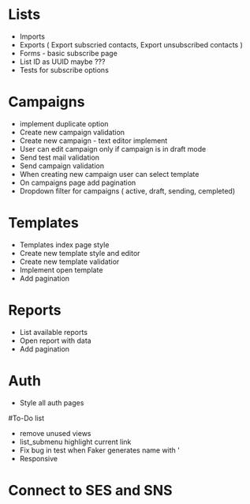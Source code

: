 # Lists
- Imports
- Exports ( Export subscried contacts, Export unsubscribed contacts )
- Forms - basic subscribe page
- List ID as UUID maybe ???
- Tests for subscribe options

# Campaigns
- implement duplicate option
- Create new campaign validation
- Create new campaign - text editor implement
- User can edit campaign only if campaign is in draft mode
- Send test mail validation
- Send campaign validation
- When creating new campaign user can select template
- On campaigns page add pagination
- Dropdown filter for campaigns ( active, draft, sending, cempleted)

# Templates
- Templates index page style
- Create new template style and editor
- Create new template validatior
- Implement open template
- Add pagination

# Reports
- List available reports
- Open report with data
- Add pagination

# Auth
- Style all auth pages

#To-Do list
- remove unused views
- list_submenu highlight current link
- Fix bug in test when Faker generates name with '
- Responsive

# Connect to SES and SNS